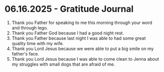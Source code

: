 # 06.16.2025 - Gratitude Journal

1. Thank you Father for speaking to me this morning through your word and through lego.
2. Thank you Father God because I had a good night rest.
3. Thank you Father because last night I was able to had some great quality time with my wife.
4. Thank you Lord Jesus because we were able to put a big smile on my father's face.
5. Thank you Lord Jesus because I was able to come clean to Jenna about my struggles with small dogs that are afraid of me.
